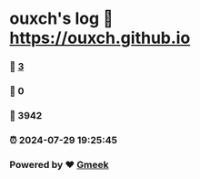 # ouxch's log :link: https://ouxch.github.io 
### :page_facing_up: [3](https://ouxch.github.io/tag.html) 
### :speech_balloon: 0 
### :hibiscus: 3942 
### :alarm_clock: 2024-07-29 19:25:45 
### Powered by :heart: [Gmeek](https://github.com/Meekdai/Gmeek)
